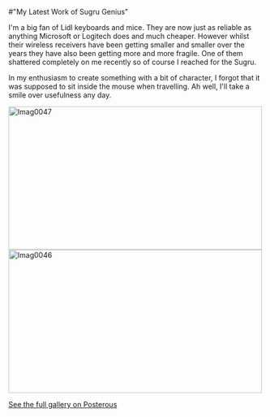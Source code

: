 #"My Latest Work of Sugru Genius"


 I&#39;m a big fan of Lidl keyboards and mice. They are now just as reliable as anything Microsoft or Logitech does and much cheaper. However whilst their wireless receivers have been getting smaller and smaller over the years they have also been getting more and more fragile. One of them shattered completely on me recently so of course I reached for the Sugru. <p /><div>In my enthusiasm to create something with a bit of character, I forgot that it was supposed to sit inside the mouse when travelling. Ah well, I&#39;ll take a smile over usefulness any day.</div><p /> <p><div class='p_embed p_image_embed'>
<a href="http://getfile4.posterous.com/getfile/files.posterous.com/conoroneill/6zO16akaqX3Pw6qMybgoeiF3fRwhmxHfOw9TG9UpmI0i6sBGRnxEFzJpVdXQ/IMAG0047.jpg.scaled.1000.jpg"><img alt="Imag0047" height="282" src="http://getfile2.posterous.com/getfile/files.posterous.com/conoroneill/8BZW9zObUfDiDa91dUbKvNzPQNuk2Kni6JJ1DHV9knIy7ge2gV3yh4aIzZm8/IMAG0047.jpg.scaled.500.jpg" width="500" /></a>
<a href="http://getfile0.posterous.com/getfile/files.posterous.com/conoroneill/SeYvAbuFi5JossBH6QCEoCONVbGwGls1UnELNl4aNxYcsz6YgS3oRdIShBVg/IMAG0046.jpg.scaled.1000.jpg"><img alt="Imag0046" height="282" src="http://getfile8.posterous.com/getfile/files.posterous.com/conoroneill/9M3MM54DAG1A0Voko8OiSLsVLdMI3D1Rw1eobyMqL1NpWAYp6MhpAMnWoXGb/IMAG0046.jpg.scaled.500.jpg" width="500" /></a>
<div class='p_see_full_gallery'><a href="http://conoroneill.posterous.com/my-latest-work-of-sugru-genius">See the full gallery on Posterous</a></div>
</div>
</p>
 